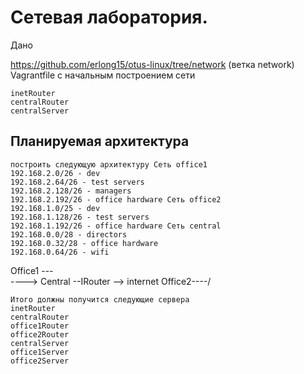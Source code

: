# Сетевая лаборатория.
Дано

https://github.com/erlong15/otus-linux/tree/network
(ветка network)
Vagrantfile с начальным построением сети

    inetRouter
    centralRouter
    centralServer
   ## Планируемая архитектура
    построить следующую архитектуру Сеть office1
    192.168.2.0/26 - dev
    192.168.2.64/26 - test servers
    192.168.2.128/26 - managers
    192.168.2.192/26 - office hardware Сеть office2
    192.168.1.0/25 - dev
    192.168.1.128/26 - test servers
    192.168.1.192/26 - office hardware Сеть central
    192.168.0.0/28 - directors
    192.168.0.32/28 - office hardware
    192.168.0.64/26 - wifi 
Office1 ---\
             ----> Central --IRouter --> internet 
Office2----/ 

    Итого должны получится следующие сервера
    inetRouter
    centralRouter
    office1Router
    office2Router
    centralServer
    office1Server
    office2Server

